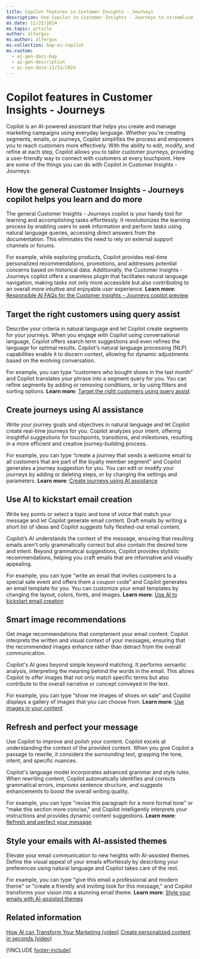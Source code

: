 ```yaml
---
title: Copilot features in Customer Insights - Journeys
description: Use Copilot in Customer Insights - Journeys to streamline your marketing campaigns. Create and manage segments, emails, and journeys with AI assistance.
ms.date: 11/22/2024
ms.topic: article
author: alfergus
ms.author: alfergus
ms.collection: bap-ai-copilot
ms.custom:
  - ai-gen-docs-bap
  - ai-gen-description
  - ai-seo-date:11/22/2024
---
```


# Copilot features in Customer Insights - Journeys

Copilot is an AI-powered assistant that helps you create and manage marketing campaigns using everyday language. Whether you're creating segments, emails, or journeys, Copilot simplifies the process and empowers you to reach customers more effectively. With the ability to edit, modify, and refine at each step, Copilot allows you to tailor customer journeys, providing a user-friendly way to connect with customers at every touchpoint. Here are some of the things you can do with Copilot in Customer Insights - Journeys:

## How the general Customer Insights - Journeys copilot helps you learn and do more

The general Customer Insights - Journeys copilot is your handy tool for learning and accomplishing tasks effortlessly. It revolutionizes the learning process by enabling users to seek information and perform tasks using natural language queries, accessing direct answers from the documentation. This eliminates the need to rely on external support channels or forums.

For example, while exploring products, Copilot provides real-time personalized recommendations, promotions, and addresses potential concerns based on historical data. Additionally, the Customer Insights - Journeys copilot offers a seamless plugin that facilitates natural language navigation, making tasks not only more accessible but also contributing to an overall more intuitive and enjoyable user experience. **Learn more**: [Responsible AI FAQs for the Customer Insights - Journeys copilot preview](faqs-copilot-general.md)

## Target the right customers using query assist

Describe your criteria in natural language and let Copilot create segments for your journeys. When you engage with Copilot using conversational language, Copilot offers search term suggestions and even refines the language for optimal results. Copilot's natural language processing (NLP) capabilities enable it to discern context, allowing for dynamic adjustments based on the evolving conversation.

For example, you can type “customers who bought shoes in the last month” and Copilot translates your phrase into a segment query for you. You can refine segments by adding or removing conditions, or by using filters and sorting options. **Learn more**: [Target the right customers using query assist](real-time-marketing-natural-language-segments.md)

## Create journeys using AI assistance

Write your journey goals and objectives in natural language and let Copilot create real-time journeys for you. Copilot analyzes your intent, offering insightful suggestions for touchpoints, transitions, and milestones, resulting in a more efficient and creative journey-building process.

For example, you can type “create a journey that sends a welcome email to all customers that are part of the loyalty member segment” and Copilot generates a journey suggestion for you. You can edit or modify your journeys by adding or deleting steps, or by changing the settings and parameters. **Learn more**: [Create journeys using AI assistance](real-time-marketing-use-copilot-create-journey.md)

## Use AI to kickstart email creation

Write key points or select a topic and tone of voice that match your message and let Copilot generate email content. Draft emails by writing a short list of ideas and Copilot suggests fully fleshed-out email content.

Copilot’s AI understands the context of the message, ensuring that resulting emails aren't only grammatically correct but also contain the desired tone and intent. Beyond grammatical suggestions, Copilot provides stylistic recommendations, helping you craft emails that are informative and visually appealing.

For example, you can type “write an email that invites customers to a special sale event and offers them a coupon code” and Copilot generates an email template for you. You can customize your email templates by changing the layout, colors, fonts, and images. **Learn more**: [Use AI to kickstart email creation](content-ideas.md)

## Smart image recommendations

Get image recommendations that complement your email content. Copilot interprets the written and visual context of your messages, ensuring that the recommended images enhance rather than detract from the overall communication.

Copilot's AI goes beyond simple keyword matching. It performs semantic analysis, interpreting the meaning behind the words in the email. This allows Copilot to offer images that not only match specific terms but also contribute to the overall narrative or concept conveyed in the text.

For example, you can type “show me images of shoes on sale” and Copilot displays a gallery of images that you can choose from. **Learn more**: [Use images in your content](upload-images-files.md#use-images-in-your-content)

## Refresh and perfect your message

Use Copilot to improve and polish your content. Copilot excels at understanding the context of the provided content. When you give Copilot a passage to rewrite, it considers the surrounding text, grasping the tone, intent, and specific nuances.

Copilot's language model incorporates advanced grammar and style rules. When rewriting content, Copilot automatically identifies and corrects grammatical errors, improves sentence structure, and suggests enhancements to boost the overall writing quality.

For example, you can type "revise this paragraph for a more formal tone" or "make this section more concise," and Copilot intelligently interprets your instructions and provides dynamic content suggestions. **Learn more**: [Refresh and perfect your message](content-rewrite.md)

## Style your emails with AI-assisted themes

Elevate your email communication to new heights with AI-assisted themes. Define the visual appeal of your emails effortlessly by describing your preferences using natural language and Copilot takes care of the rest.

For example, you can type "give this email a professional and modern theme" or "create a friendly and inviting look for this message," and Copilot transforms your vision into a stunning email theme. **Learn more**: [Style your emails with AI-assisted themes](email-theme.md)

## Related information

[How AI can Transform Your Marketing (video)](https://youtu.be/zk_QcHAb4cU)
[Create personalized content in seconds (video)](https://youtu.be/1Lgodu6A2ZM)

[!INCLUDE [footer-include](./includes/footer-banner.md)]